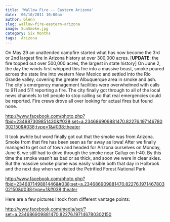 ```yaml
---
title: 'Wallow Fire -- Eastern Arizona'
date: '06/10/2011 10:00am'
author: Glenn
slug: wallow-fire-eastern-arizona
image: SunSmoke.jpg
category: Six Months
tags:  Arizona
---
```

On May 29 an unattended campfire started what has now become the 3rd or 2nd largest fire in Arizona history at over 300,000 acres. [**UPDATE**: the fire topped out over 500,000 acres, the largest in state history] On June 2, the day the winds first whipped this fire into a massive beast, smoke poured across the state line into western New Mexico and settled into the Rio Grande valley, covering the greater Albuquerque area in smoke and ash. The city's emergency management facilities were overwhelmed with calls to 911 and 511 reporting a fire. The city finally got through to all of the local news channels to tell people to stop calling so that real emergencies could be reported. Fire crews drove all over looking for actual fires but found none.

http://www.facebook.com/photo.php?fbid=234987309851430&#038;set=a.234686909881470.82276.197146780302150&#038;type=1&#038;theater

It took awhile but word finally got out that the smoke was from Arizona. Smoke from that fire has been seen as far away as Iowa! After we finally managed to get out of town and headed for Arizona ourselves on Monday, June 6, we still had to drive through the smoke near Gallup on I-40. By this time the smoke wasn't as bad or as thick, and soon we were in clear skies. But the massive smoke plume was easily visible both that day in Holbrook and the next day when we visited the Petrified Forest National Park.

http://www.facebook.com/photo.php?fbid=234687149881446&#038;set=a.234686909881470.82276.197146780302150&#038;type=1&#038;theater

Here are a few pictures I took from different vantage points:

http://www.facebook.com/media/set/?set=a.234686909881470.82276.197146780302150